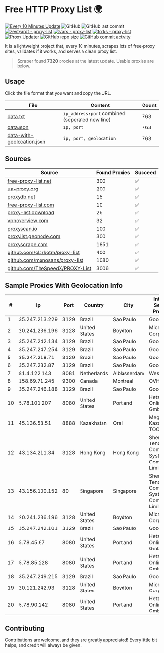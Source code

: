
# Free HTTP Proxy List 🌍

[![Every 10 Minutes Update](https://github.com/mertguvencli/http-proxy-list/actions/workflows/main.yml/badge.svg?branch=main)](https://github.com/mertguvencli/http-proxy-list/actions/workflows/main.yml)
![GitHub](https://img.shields.io/github/license/mertguvencli/http-proxy-list)
![GitHub last commit](https://img.shields.io/github/last-commit/mertguvencli/http-proxy-list)
[![zevtyardt - proxy-list](https://img.shields.io/static/v1?label=zevtyardt&message=proxy-list&color=blue&logo=github)](https://github.com/zevtyardt/proxy-list "Go to GitHub repo")
[![stars - proxy-list](https://img.shields.io/github/stars/zevtyardt/proxy-list?style=social)](https://github.com/zevtyardt/proxy-list)
[![forks - proxy-list](https://img.shields.io/github/forks/zevtyardt/proxy-list?style=social)](https://github.com/zevtyardt/proxy-list)
[![Proxy Updater](https://github.com/zevtyardt/proxy-list/workflows/Proxy%20Updater/badge.svg)](https://github.com/zevtyardt/proxy-list/actions?query=workflow:"Proxy+Updater")
![GitHub repo size](https://img.shields.io/github/repo-size/zevtyardt/proxy-list)
[![GitHub commit activity](https://img.shields.io/github/commit-activity/m/zevtyardt/proxy-list?logo=commits)](https://github.com/zevtyardt/proxy-list/commits/main)

It is a lightweight project that, every 10 minutes, scrapes lots of free-proxy sites, validates if it works, and serves a clean proxy list.

> Scraper found **7320** proxies at the latest update. Usable proxies are below.

## Usage

Click the file format that you want and copy the URL.

|File|Content|Count|
|----|-------|-----|
|[data.txt](https://raw.githubusercontent.com/mertguvencli/http-proxy-list/main/proxy-list/data.txt)|`ip_address:port` combined (seperated new line)|763|
|[data.json](https://raw.githubusercontent.com/mertguvencli/http-proxy-list/main/proxy-list/data.json)|`ip, port`|763|
|[data-with-geolocation.json](https://raw.githubusercontent.com/mertguvencli/http-proxy-list/main/proxy-list/data-with-geolocation.json)|`ip, port, geolocation`|763|

## Sources

|Source|Found Proxies|Succeed|
|------|-------------|-------|
|[free-proxy-list.net](https://free-proxy-list.net)|300|✅|
|[us-proxy.org](https://www.us-proxy.org)|200|✅|
|[proxydb.net](http://proxydb.net)|15|✅|
|[free-proxy-list.com](https://free-proxy-list.com/?page=&port=&type%5B%5D=http&type%5B%5D=https&up_time=0&search=Search)|10|✅|
|[proxy-list.download](https://www.proxy-list.download/HTTP)|26|✅|
|[vpnoverview.com](https://vpnoverview.com/privacy/anonymous-browsing/free-proxy-servers)|32|✅|
|[proxyscan.io](https://www.proxyscan.io)|100|✅|
|[proxylist.geonode.com](https://proxylist.geonode.com/api/proxy-list?limit=300&page=1&sort_by=lastChecked&sort_type=desc&protocols=http,https)|300|✅|
|[proxyscrape.com](https://api.proxyscrape.com/v2/?request=displayproxies&protocol=http&timeout=10000&country=all&ssl=all&anonymity=all)|1851|✅|
|[github.com/clarketm/proxy-list](https://raw.githubusercontent.com/clarketm/proxy-list/master/proxy-list-raw.txt)|400|✅|
|[github.com/monosans/proxy-list](https://raw.githubusercontent.com/monosans/proxy-list/main/proxies/http.txt)|1080|✅|
|[github.com/TheSpeedX/PROXY-List](https://raw.githubusercontent.com/TheSpeedX/PROXY-List/master/http.txt)|3006|✅|


## Sample Proxies With Geolocation Info

|#|Ip|Port|Country|City|Internet Service Provider|
|-|--|----|-------|----|-------------------------|
|1|35.247.213.229|3129|Brazil|Sao Paulo|Google LLC|
|2|20.241.236.196|3128|United States|Boydton|Microsoft Corporation|
|3|35.247.242.134|3129|Brazil|Sao Paulo|Google LLC|
|4|35.247.247.254|3129|Brazil|Sao Paulo|Google LLC|
|5|35.247.218.71|3129|Brazil|Sao Paulo|Google LLC|
|6|35.247.232.87|3129|Brazil|Sao Paulo|Google LLC|
|7|81.4.122.143|8081|Netherlands|Alblasserdam|WeservIT|
|8|158.69.71.245|9300|Canada|Montreal|OVH SAS|
|9|35.247.246.188|3129|Brazil|Sao Paulo|Google LLC|
|10|5.78.101.207|8080|United States|Portland|Hetzner Online GmbH|
|11|45.136.58.51|8888|Kazakhstan|Oral|Megahost Kazakhstan TOO|
|12|43.134.211.34|3128|Hong Kong|Hong Kong|Shenzhen Tencent Computer Systems Company Limited|
|13|43.156.100.152|80|Singapore|Singapore|Shenzhen Tencent Computer Systems Company Limited|
|14|20.241.236.196|3128|United States|Boydton|Microsoft Corporation|
|15|35.247.242.101|3129|Brazil|Sao Paulo|Google LLC|
|16|5.78.45.97|8080|United States|Portland|Hetzner Online GmbH|
|17|5.78.85.228|8080|United States|Portland|Hetzner Online GmbH|
|18|35.247.249.215|3129|Brazil|Sao Paulo|Google LLC|
|19|20.121.242.93|3128|United States|Boydton|Microsoft Corporation|
|20|5.78.90.242|8080|United States|Portland|Hetzner Online GmbH|



## Contributing

Contributions are welcome, and they are greatly appreciated! Every
little bit helps, and credit will always be given.

